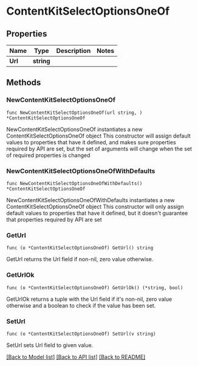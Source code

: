 # ContentKitSelectOptionsOneOf

## Properties

Name | Type | Description | Notes
------------ | ------------- | ------------- | -------------
**Url** | **string** |  | 

## Methods

### NewContentKitSelectOptionsOneOf

`func NewContentKitSelectOptionsOneOf(url string, ) *ContentKitSelectOptionsOneOf`

NewContentKitSelectOptionsOneOf instantiates a new ContentKitSelectOptionsOneOf object
This constructor will assign default values to properties that have it defined,
and makes sure properties required by API are set, but the set of arguments
will change when the set of required properties is changed

### NewContentKitSelectOptionsOneOfWithDefaults

`func NewContentKitSelectOptionsOneOfWithDefaults() *ContentKitSelectOptionsOneOf`

NewContentKitSelectOptionsOneOfWithDefaults instantiates a new ContentKitSelectOptionsOneOf object
This constructor will only assign default values to properties that have it defined,
but it doesn't guarantee that properties required by API are set

### GetUrl

`func (o *ContentKitSelectOptionsOneOf) GetUrl() string`

GetUrl returns the Url field if non-nil, zero value otherwise.

### GetUrlOk

`func (o *ContentKitSelectOptionsOneOf) GetUrlOk() (*string, bool)`

GetUrlOk returns a tuple with the Url field if it's non-nil, zero value otherwise
and a boolean to check if the value has been set.

### SetUrl

`func (o *ContentKitSelectOptionsOneOf) SetUrl(v string)`

SetUrl sets Url field to given value.



[[Back to Model list]](../README.md#documentation-for-models) [[Back to API list]](../README.md#documentation-for-api-endpoints) [[Back to README]](../README.md)


